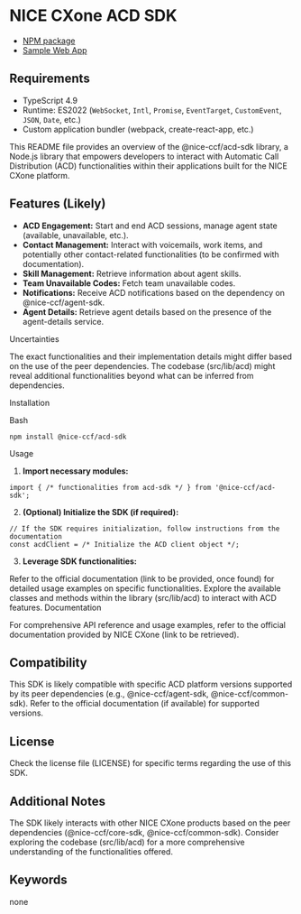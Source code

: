 # NICE CXone ACD SDK

*  [NPM package](https://www.npmjs.com/package/@nice-ccf/acd-sdk)
*  [Sample Web App](https://github.com/nice-cxone/webapp-acd-cxagent-sdk-consumer)

## Requirements
*  TypeScript 4.9
*  Runtime: ES2022 (`WebSocket`, `Intl`, `Promise`, `EventTarget`, `CustomEvent`, `JSON`, `Date`, etc.)
*  Custom application bundler (webpack, create-react-app, etc.)


This README file provides an overview of the @nice-ccf/acd-sdk library, a Node.js library that empowers developers to interact with Automatic Call Distribution (ACD) functionalities within their applications built for the NICE CXone platform.

## Features (Likely)

* **ACD Engagement:** Start and end ACD sessions, manage agent state (available, unavailable, etc.).
* **Contact Management:** Interact with voicemails, work items, and potentially other contact-related functionalities (to be confirmed with documentation).
* **Skill Management:** Retrieve information about agent skills.
* **Team Unavailable Codes:** Fetch team unavailable codes.
* **Notifications:** Receive ACD notifications based on the dependency on @nice-ccf/agent-sdk.
* **Agent Details:** Retrieve agent details based on the presence of the agent-details service.

Uncertainties

The exact functionalities and their implementation details might differ based on the use of the peer dependencies.
The codebase (src/lib/acd) might reveal additional functionalities beyond what can be inferred from dependencies.

Installation

Bash
```
npm install @nice-ccf/acd-sdk
```

Usage

1. **Import necessary modules:**
```
import { /* functionalities from acd-sdk */ } from '@nice-ccf/acd-sdk';
```
2. **(Optional) Initialize the SDK (if required):**

```
// If the SDK requires initialization, follow instructions from the documentation
const acdClient = /* Initialize the ACD client object */;
```

3. **Leverage SDK functionalities:**

Refer to the official documentation (link to be provided, once found) for detailed usage examples on specific functionalities.
Explore the available classes and methods within the library (src/lib/acd) to interact with ACD features.
Documentation

For comprehensive API reference and usage examples, refer to the official documentation provided by NICE CXone (link to be retrieved).

## Compatibility

This SDK is likely compatible with specific ACD platform versions supported by its peer dependencies (e.g., @nice-ccf/agent-sdk, @nice-ccf/common-sdk). Refer to the official documentation (if available) for supported versions.

## License

Check the license file (LICENSE) for specific terms regarding the use of this SDK.

## Additional Notes

The SDK likely interacts with other NICE CXone products based on the peer dependencies (@nice-ccf/core-sdk, @nice-ccf/common-sdk).
Consider exploring the codebase (src/lib/acd) for a more comprehensive understanding of the functionalities offered.

## Keywords

none
